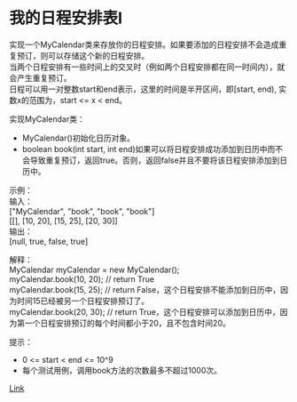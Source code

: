 <h1>我的日程安排表I</h1>

实现一个MyCalendar类来存放你的日程安排。如果要添加的日程安排不会造成重复预订，则可以存储这个新的日程安排。</br>
当两个日程安排有一些时间上的交叉时（例如两个日程安排都在同一时间内），就会产生重复预订。</br>
日程可以用一对整数start和end表示，这里的时间是半开区间，即[start, end), 实数x的范围为，start <= x < end。</br>

实现MyCalendar类：
- MyCalendar()初始化日历对象。
- boolean book(int start, int end)如果可以将日程安排成功添加到日历中而不会导致重复预订，返回true。否则，返回false并且不要将该日程安排添加到日历中。

示例：</br>
输入：</br>
["MyCalendar", "book", "book", "book"]</br>
[[], [10, 20], [15, 25], [20, 30]]</br>
输出：</br>
[null, true, false, true]</br>

解释：</br>
MyCalendar myCalendar = new MyCalendar();</br>
myCalendar.book(10, 20); // return True</br>
myCalendar.book(15, 25); // return False，这个日程安排不能添加到日历中，因为时间15已经被另一个日程安排预订了。</br>
myCalendar.book(20, 30); // return True，这个日程安排可以添加到日历中，因为第一个日程安排预订的每个时间都小于20，且不包含时间20。</br>

提示：
- 0 <= start < end <= 10^9
- 每个测试用例，调用book方法的次数最多不超过1000次。

[Link](https://leetcode.cn/problems/my-calendar-i/)